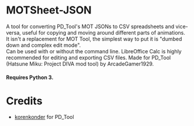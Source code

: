 # MOTSheet-JSON

A tool for converting PD_Tool's MOT JSONs to CSV spreadsheets and vice-versa, useful for copying and moving around different parts of animations.\
It isn't a replacement for MOT Tool, the simplest way to put it is "dumbed down and complex edit mode".\
Can be used with or without the command line. LibreOffice Calc is highly recommended for editing and exporting CSV files. Made for PD_Tool (Hatsune Miku: Project DIVA mod tool) by ArcadeGamer1929.

#### Requires Python 3.

# Credits

* [korenkonder](https://github.com/korenkonder) for PD_Tool

